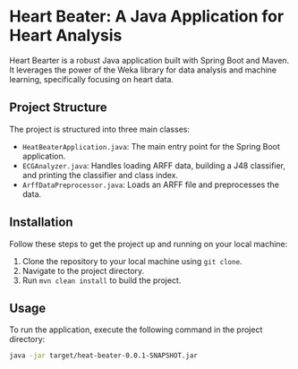# Heart Beater: A Java Application for Heart Analysis

Heart Bearter is a robust Java application built with Spring Boot and Maven. It leverages the power of the Weka library for data analysis and machine learning, specifically focusing on heart data.

## Project Structure

The project is structured into three main classes:

- `HeatBeaterApplication.java`: The main entry point for the Spring Boot application.
- `ECGAnalyzer.java`: Handles loading ARFF data, building a J48 classifier, and printing the classifier and class index.
- `ArffDataPreprocessor.java`: Loads an ARFF file and preprocesses the data.

## Installation

Follow these steps to get the project up and running on your local machine:

1. Clone the repository to your local machine using `git clone`.
2. Navigate to the project directory.
3. Run `mvn clean install` to build the project.

## Usage

To run the application, execute the following command in the project directory:

```bash
java -jar target/heat-beater-0.0.1-SNAPSHOT.jar
